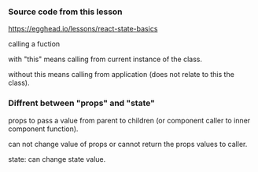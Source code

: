 ### Source code from this lesson
https://egghead.io/lessons/react-state-basics

calling a fuction

with "this" means calling from current instance of the class.

without this means calling from application (does not relate to this the class).

### Diffrent between "props" and "state"
props to pass a value from parent to children (or component caller to inner component function).

can not change value of props or cannot return the props values to caller.

state: can change state value.